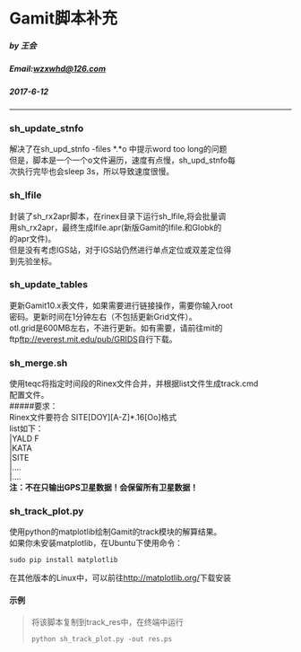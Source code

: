 Gamit脚本补充
===
##### by 王会 <br />
##### Email:wzxwhd@126.com <br />
##### 2017-6-12 <br />
----
### sh_update_stnfo
解决了在sh_upd_stnfo -files \*.\*o 中提示word too long的问题<br />
但是，脚本是一个一个o文件遍历，速度有点慢，sh_upd_stnfo每<br />
次执行完毕也会sleep 3s，所以导致速度很慢。<br />
### sh_lfile
封装了sh_rx2apr脚本，在rinex目录下运行sh_lfile,将会批量调<br />
用sh_rx2apr，最终生成lfile.apr(新版Gamit的lfile.和Globk的<br />
的apr文件)。<br />
但是没有考虑IGS站，对于IGS站仍然进行单点定位或双差定位得<br />
到先验坐标。<br />
### sh_update_tables
更新Gamit10.x表文件，如果需要进行链接操作，需要你输入root<br />
密码。更新时间在1分钟左右（不包括更新Grid文件）。<br />
otl.grid是600MB左右，不进行更新。如有需要，请前往mit的<br />
ftp<ftp://everest.mit.edu/pub/GRIDS>自行下载。<br />
### sh_merge.sh
使用teqc将指定时间段的Rinex文件合并，并根据list文件生成track.cmd<br />
配置文件。<br />
#####要求：<br />
		Rinex文件要符合 SITE[DOY][A-Z]\*.16[Oo]格式<br />
		list如下：<br />
		|YALD F<br />
		|KATA<br />
		|SITE<br />
		|....<br />
		|....<br />
**注：不在只输出GPS卫星数据！会保留所有卫星数据！**

### sh_track_plot.py
使用python的matplotlib绘制Gamit的track模块的解算结果。<br />
如果你未安装matplotlib，在Ubuntu下使用命令：<br />
```shell
sudo pip install matplotlib
```
在其他版本的Linux中，可以前往<http://matplotlib.org/>下载安装<br />
#### 示例
>将该脚本复制到track_res中，在终端中运行
>```shell
>python sh_track_plot.py -out res.ps
>```
